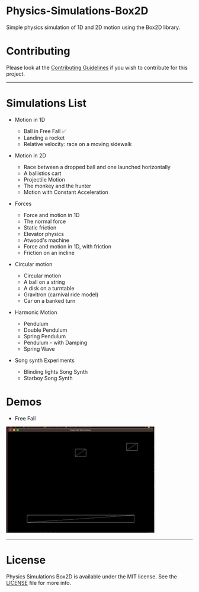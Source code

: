 # Physics-Simulations-Box2D
Simple physics simulation of 1D and 2D motion using the Box2D library.

# Contributing

Please look at the [Contributing Guidelines](https://github.com/Quantum-Fringe-Entertainment/Physics-Simulations-Box2D/blob/master/CONTRIBUTING.md) if you wish to contribute for this project.

***
# Simulations List

* Motion in 1D
  * Ball in Free Fall :white_check_mark:
  * Landing a rocket
  * Relative velocity: race on a moving sidewalk

* Motion in 2D
  * Race between a dropped ball and one launched horizontally
  * A ballistics cart
  * Projectile Motion
  * The monkey and the hunter
  * Motion with Constant Acceleration

* Forces
  * Force and motion in 1D
  * The normal force
  * Static friction
  * Elevator physics
  * Atwood's machine
  * Force and motion in 1D, with friction
  * Friction on an incline

* Circular motion
  * Circular motion
  * A ball on a string
  * A disk on a turntable
  * Gravitron (carnival ride model)
  * Car on a banked turn

* Harmonic Motion
  * Pendulum   
  * Double Pendulum
  * Spring Pendulum   
  * Pendulum - with Damping
  * Spring Wave

* Song synth Experiments
  * Blinding lights Song Synth   
  * Starboy Song Synth   

# Demos
  * Free Fall
  
  <img src="https://github.com/Quantum-Fringe-Entertainment/Physics-Simulations-Box2D/blob/master/DemoGifs/Box2DFreeFall.gif" width="400">

***

# License

Physics Simulations Box2D is available under the MIT license. See the [LICENSE](https://github.com/Quantum-Fringe-Entertainment/Physics-Simulations-Box2D/blob/master/LICENSE) file for more info.
